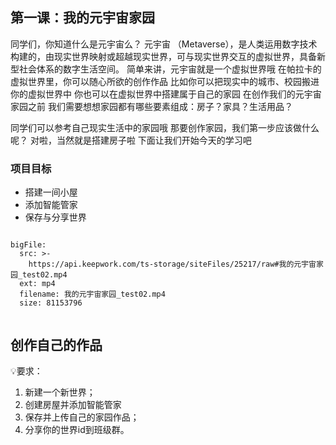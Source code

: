 
<script>  window.global.courseIdentity = 'tsyyz_test-3' </script>
<script src="https://qiniu-public.keepwork.com/videoProcessEvent.js"></script>

## 第一课：我的元宇宙家园



 
同学们，你知道什么是元宇宙么？
元宇宙	（Metaverse），是人类运用数字技术构建的，由现实世界映射或超越现实世界，可与现实世界交互的虚拟世界，具备新型社会体系的数字生活空间。
简单来讲，元宇宙就是一个虚拟世界哦
在帕拉卡的虚拟世界里，你可以随心所欲的创作作品
比如你可以把现实中的城市、校园搬进你的虚拟世界中
你也可以在虚拟世界中搭建属于自己的家园
在创作我们的元宇宙家园之前
我们需要想想家园都有哪些要素组成：房子？家具？生活用品？

同学们可以参考自己现实生活中的家园哦
那要创作家园，我们第一步应该做什么呢？
对啦，当然就是搭建房子啦
下面让我们开始今天的学习吧

### 项目目标

  - 搭建一间小屋
  - 添加智能管家
  - 保存与分享世界


```@BigFile

bigFile:
  src: >-
    https://api.keepwork.com/ts-storage/siteFiles/25217/raw#我的元宇宙家园_test02.mp4
  ext: mp4
  filename: 我的元宇宙家园_test02.mp4
  size: 81153796
          
```



## 创作自己的作品
  
💡要求：
1. 新建一个新世界；
2. 创建房屋并添加智能管家
3. 保存并上传自己的家园作品；
4. 分享你的世界id到班级群。
